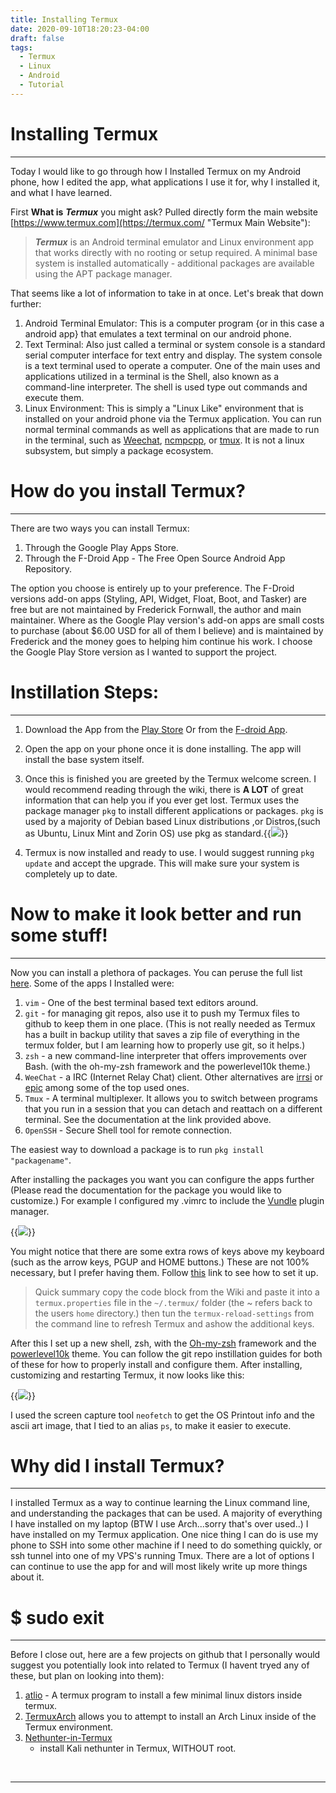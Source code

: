 ```yaml
---
title: Installing Termux
date: 2020-09-10T18:20:23-04:00
draft: false
tags:
  - Termux
  - Linux
  - Android
  - Tutorial
---
```


# Installing Termux

* * * 
Today I would like to go through how I Installed Termux on my Android phone,
how I edited the app, what applications I use it for, why I installed it, and what I have learned.

First **What is** ***Termux*** you might ask? Pulled directly form the main
website [https://www.termux.com](https://termux.com/ "Termux Main Website"):

> ***Termux*** is an Android terminal emulator and Linux environment app that
> works directly with no rooting or setup required. A minimal base system is
> installed automatically - additional packages are available using the APT
> package manager.

That seems like a lot of information to take in at once. Let's break that down
further:

1. Android Terminal Emulator: This is a computer program {or in this case
a android app} that emulates a text terminal on our android phone.
2. Text Terminal:  Also just called a terminal or system console is a standard
serial computer interface for text entry and display. The system console is
a text terminal used to operate a computer. One of the main uses and
applications utilized in a terminal is the Shell, also known as a command-line
interpreter. The shell is used type out commands and execute them.
3. Linux Environment: This is simply a "Linux Like" environment that is
installed on your android phone via the Termux application. You can run normal
terminal commands as well as applications that are made to run in the terminal,
such as [Weechat](https://weechat.org/),
[ncmpcpp](https://wiki.archlinux.org/index.php/Ncmpcpp), or
[tmux](https://github.com/tmux/tmux/wiki).  It is not a linux subsystem, but
simply a package ecosystem.

# How do you install Termux?
----

There are two ways you can install Termux:
1. Through the Google Play Apps Store.
2. Through the F-Droid App - The Free Open Source Android App Repository.

The option you choose is entirely up to your preference. The F-Droid versions
add-on apps (Styling, API, Widget, Float, Boot, and Tasker) are free but are
not maintained by Frederick Fornwall, the author and main maintainer. Where as
the Google Play version's add-on apps are small costs to purchase (about $6.00 USD for all
of them I believe) and is maintained by Frederick and the money goes to helping him continue
his work. I choose the Google Play Store version as I wanted to support the
project.

# Instillation Steps:
----

1. Download the App from the [Play Store](https://play.google.com/store/apps/details?id=com.termux) Or from the [F-droid App](https://f-droid.org/packages/com.termux).
2. Open the app on your phone once it is done installing. The app will install
   the base system itself. 
3. Once this is finished you are greeted by the Termux welcome screen. I would recommend reading
   through the wiki,  there is **A LOT** of great information that
   can help you if you ever get lost. Termux uses the package manager `pkg` to
   install different applications or packages. `pkg` is used by a majority of
   Debian based Linux distributions ,or Distros,(such as Ubuntu, Linux Mint and
   Zorin OS) use pkg as standard.{{<image src="/images/Welcome_Screen.jpeg" position="center" >}}

4. Termux is now installed and ready to use. I would suggest running `pkg update` and accept the upgrade. This will make sure your system is completely up to date.

# Now to make it look better and run some stuff!
----

Now you can install a plethora of packages. You can peruse the full list
[here](https://github.com/termux/termux-packages/tree/master/packages). Some of
the apps I Installed were: 
1. `vim` - One of the best terminal based text editors around.
2. `git` - for managing git repos, also use it to push my Termux files to github
   to keep them in one place. (This is not really needed as Termux has a built
   in backup utility that saves a zip file of everything in the termux
   folder, but I am learning how to properly use git, so it helps.)
3. `zsh` - a new command-line interpreter that offers improvements over Bash. (with the oh-my-zsh framework and the powerlevel10k theme.)
4. `WeeChat` - a IRC (Internet Relay Chat) client. Other alternatives are
   [irrsi](https://irssi.org/) or [epic](http://www.epicsol.org/) among some of
   the top used ones.
5. `Tmux` - A terminal multiplexer. It allows you to switch between programs that
   you run in a session that you can detach and reattach on a different
   terminal. See the documentation at the link provided above. 
6. `OpenSSH` - Secure Shell tool for remote connection.

The easiest way to download a package is to run `pkg install "packagename"`. 

After installing the packages you want you can configure the apps further
(Please read the documentation for the package you would like to customize.)
For example I configured my .vimrc to include the
[Vundle](https://github.com/VundleVim/Vundle.vim) plugin manager.

{{<image src="/images/Termux_vim.jpg" position="center" >}}

You might notice that there are some extra rows of keys above my keyboard (such as the arrow keys, PGUP
and HOME buttons.) These are not 100% necessary, but I prefer having them.
Follow
[this](https://wiki.termux.com/wiki/Touch_Keyboard#:~:text=Extra%20Keys%20Row,Q%20or%20Volume%20Up%2BK.) link to see how to set it up.

> Quick summary copy the code block from the Wiki and paste it into a `termux.properties` file in the `~/.termux/` folder (the ~ refers back to the users `home` directory.) then tun the `termux-reload-settings` from the command line to refresh Termux and ashow the additional keys. 

After this I set up a new shell, zsh, with the [Oh-my-zsh](https://ohmyz.sh/) framework and the [powerlevel10k](https://github.com/romkatv/powerlevel10k) theme. You can
follow the git repo instillation guides for both of these for how to properly
install and configure them. After installing, customizing and restarting
Termux, it now looks like this:

{{<image src="/images/Screenshot_Termux.jpg" position="center" >}}

I used the screen capture tool `neofetch` to get the OS Printout info and the
ascii art image, that I tied to an alias `ps`, to make it easier to execute.

# Why did I install Termux?
-----

I installed Termux as a way to continue learning the Linux command line, and
understanding the packages that can be used. A majority of everything I have
installed on my laptop (BTW I use Arch...sorry that's over used..) I have
installed on my Termux application. One nice thing I can do is use my phone to
SSH into some other machine if I need to do something quickly, or ssh tunnel
into one of my VPS's running Tmux. There are a lot of options I can continue to
use the app for and will most likely write up more things about it.

# $ sudo exit
-----

Before I close out, here are a few projects on github that I personally would suggest you potentially look into related to Termux (I havent tryed any of these, but plan on looking into them):

1. [atlio](https://github.com/YadominJinta/atilo) - A termux program to install
   a few minimal linux distors inside termux.
2. [TermuxArch](https://github.com/SDRausty/TermuxArch) allows you to attempt
   to install an Arch Linux inside of the Termux environment. 
3. [Nethunter-in-Termux](https://github.com/Hax4us/Nethunter-In-Termux)
   - install Kali nethunter in Termux, WITHOUT root. 

&nbsp;
&nbsp;
&nbsp;

-----

